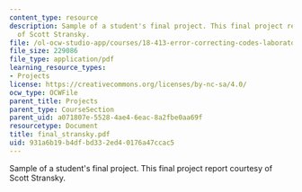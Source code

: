 ```yaml
---
content_type: resource
description: Sample of a student's final project. This final project report courtesy
  of Scott Stransky.
file: /ol-ocw-studio-app/courses/18-413-error-correcting-codes-laboratory-spring-2004/931a6b19b4dfbd332ed40176a47ccac5_final_stransky.pdf
file_size: 229086
file_type: application/pdf
learning_resource_types:
- Projects
license: https://creativecommons.org/licenses/by-nc-sa/4.0/
ocw_type: OCWFile
parent_title: Projects
parent_type: CourseSection
parent_uid: a071807e-5528-4ae4-6eac-8a2fbe0aa69f
resourcetype: Document
title: final_stransky.pdf
uid: 931a6b19-b4df-bd33-2ed4-0176a47ccac5
---
```

Sample of a student's final project. This final project report courtesy of Scott Stransky.